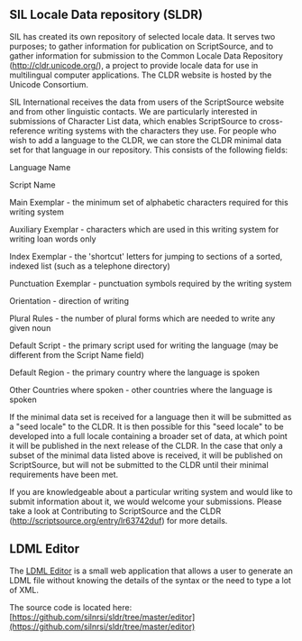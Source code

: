 SIL Locale Data repository (SLDR)
------------------------------------

SIL has created its own repository of selected locale data. It serves two purposes; to gather information for publication on ScriptSource, and to gather information for submission to the Common Locale Data Repository (http://cldr.unicode.org/), a project to provide locale data for use in multilingual computer applications. The CLDR website is hosted by the Unicode Consortium. 

SIL International receives the data from users of the ScriptSource website and from other linguistic contacts.  We are particularly interested in submissions of Character List data, which enables ScriptSource to cross-reference writing systems with the characters they use.  For people who wish to add a language to the CLDR, we can store the CLDR minimal data set for that language in our repository.  This consists of the following fields:

Language Name

Script Name

Main Exemplar - the minimum set of alphabetic characters required for this writing system

Auxiliary Exemplar - characters which are used in this writing system for writing loan words only

Index Exemplar - the 'shortcut' letters for jumping to sections of a sorted, indexed list (such as a telephone directory)

Punctuation Exemplar - punctuation symbols required by the writing system

Orientation - direction of writing

Plural Rules - the number of plural forms which are needed to write any given noun

Default Script - the primary script used for writing the language (may be different from the Script Name field)

Default Region - the primary country where the language is spoken

Other Countries where spoken - other countries where the language is spoken

If the minimal data set is received for a language then it will be submitted as a "seed locale" to the CLDR. It is then possible for this "seed locale" to be developed into a full locale containing a broader set of data, at which point it will be published in the next release of the CLDR. In the case that only a subset of the minimal data listed above is received, it will be published on ScriptSource, but will not be submitted to the CLDR until their minimal requirements have been met.

If you are knowledgeable about a particular writing system and would like to submit information about it, we would welcome your submissions. Please take a look at Contributing to ScriptSource and the CLDR (http://scriptsource.org/entry/lr63742duf) for more details.

## LDML Editor

The [LDML Editor](http://scripts.sil.org/pub/ldmledit/#/loadnsave) is a small web application that allows a user to generate an LDML file without knowing the details of the syntax or the need to type a lot of XML.

The source code is located here: [https://github.com/silnrsi/sldr/tree/master/editor](https://github.com/silnrsi/sldr/tree/master/editor)

